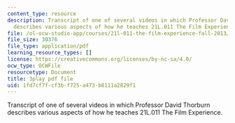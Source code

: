 ```yaml
---
content_type: resource
description: Transcript of one of several videos in which Professor David Thorburn
  describes various aspects of how he teaches 21L.011 The Film Experience.
file: /ol-ocw-studio-app/courses/21l-011-the-film-experience-fall-2013/1fd7cf7fcf3bf725a473b8111a2829f1_nIMlZ8ErLfs.pdf
file_size: 30376
file_type: application/pdf
learning_resource_types: []
license: https://creativecommons.org/licenses/by-nc-sa/4.0/
ocw_type: OCWFile
resourcetype: Document
title: 3play pdf file
uid: 1fd7cf7f-cf3b-f725-a473-b8111a2829f1
---
```

Transcript of one of several videos in which Professor David Thorburn describes various aspects of how he teaches 21L.011 The Film Experience.